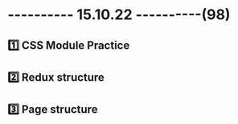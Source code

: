 # ---------- 15.10.22 ----------(98)

## 1️⃣ CSS Module Practice

## 2️⃣ Redux structure

## 3️⃣ Page structure
